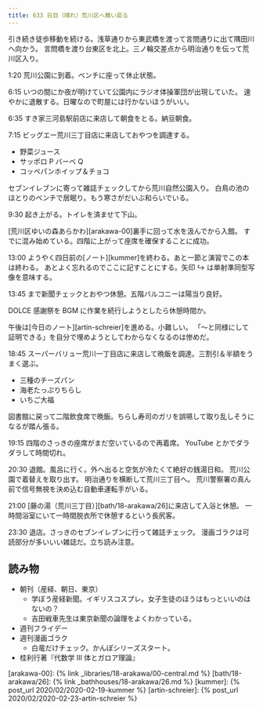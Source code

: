 ```yaml
---
title: 633 日目（晴れ）荒川区へ舞い戻る
---
```


引き続き徒歩移動を続ける。浅草通りから東武橋を渡って言問通りに出て隅田川へ向かう。
言問橋を渡り台東区を北上。三ノ輪交差点から明治通りを伝って荒川区入り。

1:20 荒川公園に到着。ベンチに座って休止状態。

6:15 いつの間にか夜が明けていて公園内にラジオ体操軍団が出現していた。
速やかに退散する。日曜なので町屋には行かないほうがいい。

6:35 すき家三河島駅前店に来店して朝食をとる。納豆朝食。

7:15 ビッグエー荒川三丁目店に来店しておやつを調達する。

* 野菜ジュース
* サッポロ P バーベ Q
* コッペパンホイップ＆チョコ

セブンイレブンに寄って雑誌チェックしてから荒川自然公園入り。
白鳥の池のほとりのベンチで居眠り。もう寒さがだいぶ和らいでいる。

9:30 起き上がる。トイレを済ませて下山。

[荒川区ゆいの森あらかわ][arakawa-00]裏手に回って水を汲んでから入館。
すでに混み始めている。四階に上がって座席を確保することに成功。

13:00 ようやく四日前の[ノート][kummer]を終わる。あと一節と演習でこの本は終わる。
あとよく忘れるのでここに記すことにする。矢印 $\hookrightarrow$ は単射準同型写像を意味する。

13:45 まで新聞チェックとおやつ休憩。五階バルコニーは陽当り良好。

DOLCE 感謝祭を BGM に作業を続行しようとしたら休憩時間か。

午後は[今日のノート][artin-schreier]を進める。小難しい。
「～と同様にして証明できる」を自分で埋めようとしてわからなくなるのは惨めだ。

18:45 スーパーバリュー荒川一丁目店に来店して晩飯を調達。三割引＆半額をうまく選ぶ。

* 三種のチーズパン
* 海老たっぷりちらし
* いちご大福

図書館に戻って二階飲食席で晩飯。ちらし寿司のガリを誤嚥して取り乱しそうになるが踏ん張る。

19:15 四階のさっきの座席がまだ空いているので再着席。
YouTube とかでダラダラして時間切れ。

20:30 退館。風呂に行く。外へ出ると空気が冷たくて絶好の銭湯日和。
荒川公園で着替えを取り出す。
明治通りを横断して荒川三丁目へ。
荒川警察署の真ん前で信号無視を決め込む自動車運転手がいる。

21:00 [藤の湯（荒川三丁目）][bath/18-arakawa/26]に来店して入浴と休憩。
一時間浴室にいて一時間脱衣所で休憩するという長尻客。

23:30 退店。さっきのセブンイレブンに行って雑誌チェック。
漫画ゴラクは可読部分が多いいい雑誌だ。立ち読み注意。

## 読み物

* 朝刊（産経、朝日、東京）
  * 学ぼう産経新聞。イギリスコスプレ。女子生徒のほうはもっといいのはないの？
  * 吉田戦車先生は東京新聞の論理をよくわかっている。
* 週刊フライデー
* 週刊漫画ゴラク
  * 白竜だけチェック。かんぽシリーズスタート。
* 桂利行著『代数学 III 体とガロア理論』

[arakawa-00]: {% link _libraries/18-arakawa/00-central.md %}
[bath/18-arakawa/26]: {% link _bathhouses/18-arakawa/26.md %}
[kummer]: {% post_url 2020/02/2020-02-19-kummer %}
[artin-schreier]: {% post_url 2020/02/2020-02-23-artin-schreier %}
